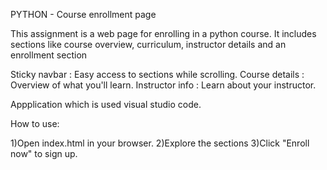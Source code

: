 PYTHON - Course enrollment page

This assignment is a web page for enrolling in a python course. It includes sections like course overview, curriculum, instructor details and an enrollment section

Sticky navbar    : Easy access to sections while scrolling.
Course details   : Overview of what you'll learn.
Instructor info  : Learn about your instructor.

Appplication which is used visual studio code.


How to use:

1)Open index.html in your browser.
2)Explore the sections
3)Click "Enroll now" to sign up.






 

